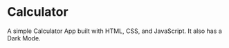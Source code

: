 # Calculator

A simple Calculator App built with HTML, CSS, and JavaScript. It also has a Dark Mode.

